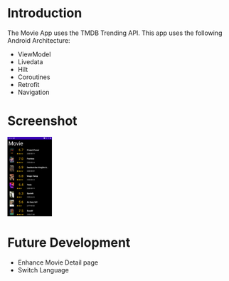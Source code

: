 # Introduction
The Movie App uses the TMDB Trending API.
This app uses the following Android Architecture:
- ViewModel
- Livedata
- Hilt
- Coroutines
- Retrofit
- Navigation

# Screenshot
<img src="screenshot/Screenshot_20200818-101432.jpg" width="100">

# Future Development
- Enhance Movie Detail page
- Switch Language